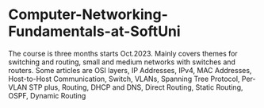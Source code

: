 # Computer-Networking-Fundamentals-at-SoftUni
The course is three months starts Oct.2023. Mainly covers themes for switching and routing, small and medium networks with switches and routers. Some articles are OSI layers, IP Addresses, IPv4, MAC Addresses, Host-to-Host Communication, Switch, VLANs, Spanning Tree Protocol, Per-VLAN STP plus, Routing, DHCP and DNS, Direct Routing, Static Routing, OSPF, Dynamic Routing

